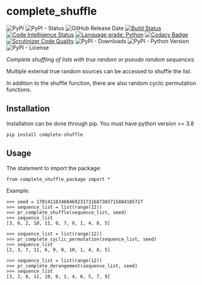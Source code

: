 # complete_shuffle

![PyPI](https://img.shields.io/pypi/v/complete_shuffle?color=red)
![PyPI - Status](https://img.shields.io/pypi/status/complete_shuffle)
![GitHub Release Date](https://img.shields.io/github/release-date/fsssosei/complete_shuffle)
[![Build Status](https://scrutinizer-ci.com/g/fsssosei/complete_shuffle/badges/build.png?b=main)](https://scrutinizer-ci.com/g/fsssosei/complete_shuffle/build-status/main)
[![Code Intelligence Status](https://scrutinizer-ci.com/g/fsssosei/complete_shuffle/badges/code-intelligence.svg?b=main)](https://scrutinizer-ci.com/code-intelligence)
[![Language grade: Python](https://img.shields.io/lgtm/grade/python/g/fsssosei/complete_shuffle.svg?logo=lgtm&logoWidth=18)](https://lgtm.com/projects/g/fsssosei/complete_shuffle/context:python)
[![Codacy Badge](https://api.codacy.com/project/badge/Grade/bf34f8d12be84b4492a5a3709df0aae5)](https://www.codacy.com/manual/fsssosei/complete_shuffle?utm_source=github.com&amp;utm_medium=referral&amp;utm_content=fsssosei/complete_shuffle&amp;utm_campaign=Badge_Grade)
[![Scrutinizer Code Quality](https://scrutinizer-ci.com/g/fsssosei/complete_shuffle/badges/quality-score.png?b=main)](https://scrutinizer-ci.com/g/fsssosei/complete_shuffle/?branch=main)
![PyPI - Downloads](https://img.shields.io/pypi/dw/complete_shuffle?label=PyPI%20-%20Downloads)
![PyPI - Python Version](https://img.shields.io/pypi/pyversions/complete_shuffle)
![PyPI - License](https://img.shields.io/pypi/l/complete_shuffle)

*Complete shuffling of lists with true random or pseudo random sequences.*

Multiple external true random sources can be accessed to shuffle the list.

In addition to the shuffle function, there are also random cyclic permutation functions.

## Installation

Installation can be done through pip. You must have python version >= 3.8

	pip install complete-shuffle

## Usage

The statement to import the package:

	from complete_shuffle_package import *
	
Example:

	>>> seed = 170141183460469231731687303715884105727
	>>> sequence_list = list(range(12))
	>>> pr_complete_shuffle(sequence_list, seed)
	>>> sequence_list
	[3, 6, 2, 10, 11, 0, 7, 9, 1, 4, 8, 5]
	
	>>> sequence_list = list(range(12))
	>>> pr_complete_cyclic_permutation(sequence_list, seed)
	>>> sequence_list
	[2, 3, 7, 11, 6, 9, 0, 10, 1, 4, 8, 5]
	
	>>> sequence_list = list(range(12))
	>>> pr_complete_derangement(sequence_list, seed)
	>>> sequence_list
	[3, 2, 8, 11, 10, 0, 1, 4, 6, 5, 7, 9]
